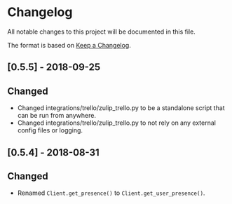 # Changelog
All notable changes to this project will be documented in this file.

The format is based on [Keep a Changelog](http://keepachangelog.com/en/1.0.0/).

## [0.5.5] - 2018-09-25
## Changed
- Changed integrations/trello/zulip_trello.py to be a standalone script that
  can be run from anywhere.
- Changed integrations/trello/zulip_trello.py to not rely on any external
  config files or logging.

## [0.5.4] - 2018-08-31
## Changed
- Renamed `Client.get_presence()` to `Client.get_user_presence()`.
